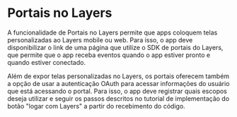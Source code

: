 # Portais no Layers

A funcionalidade de Portais no Layers permite que apps coloquem telas personalizadas ao Layers mobile ou web. Para isso, o app deve disponibilizar o link de uma página que utilize o SDK de portais do Layers, que permite que o app receba eventos quando o app estiver pronto e quando estiver conectado. 

Além de expor telas personalizadas no Layers, os portais oferecem também a opção de usar a autenticação OAuth para acessar informações do usuário que está acessando o portal. Para isso, o app deve registrar quais escopos deseja utilizar e seguir os passos descritos no tutorial de implementação do botão "logar com Layers" a partir do recebimento do código.